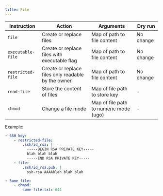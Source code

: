 ```yaml
---
title: File
---
```


| Instruction       | Action                                             | Arguments                              | Dry run   |
| ----------------- | -------------------------------------------------- | -------------------------------------- | --------- |
| `file`            | Create or replace files                            | Map of path to file content            | No change |
| `executable-file` | Create or replace files with executable flag       | Map of path to file content            | No change |
| `restricted-file` | Create or replace files only readable by the owner | Map of path to file content            | No change |
| `read-file`       | Store the content of files                         | Map of file path to store key          | -         |
| `chmod`           | Change a file mode                                 | Map of file path to numeric mode (ugo) | -         |

Example:

```yaml
- SSH key:
    - restricted-file:
        .ssh/id_rsa: |
          -----BEGIN RSA PRIVATE KEY-----
          blah blah blah
          -----END RSA PRIVATE KEY-----
    - file:
        .ssh/id_rsa.pub: |
          ssh-rsa AAAAblah blah blah

- Some file:
    - chmod:
        some-file.txt: 644
```
